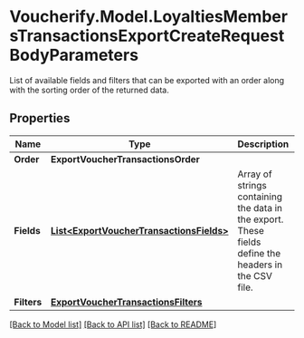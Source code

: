 # Voucherify.Model.LoyaltiesMembersTransactionsExportCreateRequestBodyParameters
List of available fields and filters that can be exported with an order along with the sorting order of the returned data.

## Properties

Name | Type | Description | Notes
------------ | ------------- | ------------- | -------------
**Order** | **ExportVoucherTransactionsOrder** |  | [optional] 
**Fields** | [**List&lt;ExportVoucherTransactionsFields&gt;**](ExportVoucherTransactionsFields.md) | Array of strings containing the data in the export. These fields define the headers in the CSV file. | [optional] 
**Filters** | [**ExportVoucherTransactionsFilters**](ExportVoucherTransactionsFilters.md) |  | [optional] 

[[Back to Model list]](../../README.md#documentation-for-models) [[Back to API list]](../../README.md#documentation-for-api-endpoints) [[Back to README]](../../README.md)

